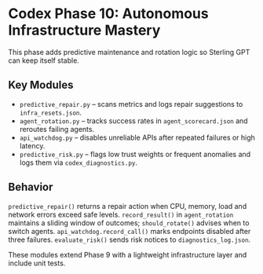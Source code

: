 # Codex Phase 10: Autonomous Infrastructure Mastery

This phase adds predictive maintenance and rotation logic so Sterling GPT can keep itself stable.

## Key Modules
- `predictive_repair.py` – scans metrics and logs repair suggestions to `infra_resets.json`.
- `agent_rotation.py` – tracks success rates in `agent_scorecard.json` and reroutes failing agents.
- `api_watchdog.py` – disables unreliable APIs after repeated failures or high latency.
- `predictive_risk.py` – flags low trust weights or frequent anomalies and logs them via `codex_diagnostics.py`.

## Behavior
`predictive_repair()` returns a repair action when CPU, memory, load and network errors exceed safe levels.
`record_result()` in `agent_rotation` maintains a sliding window of outcomes; `should_rotate()` advises when to switch agents.
`api_watchdog.record_call()` marks endpoints disabled after three failures.
`evaluate_risk()` sends risk notices to `diagnostics_log.json`.

These modules extend Phase 9 with a lightweight infrastructure layer and include unit tests.
